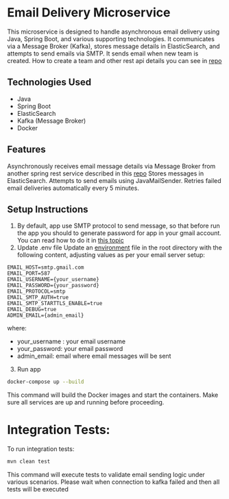 # Email Delivery Microservice
This microservice is designed to handle asynchronous email delivery using Java, Spring Boot, and various supporting technologies. It communicates via a Message Broker (Kafka), stores message details in ElasticSearch, and attempts to send emails via SMTP.
It sends email when new team is created. How to create a team and other rest api details you can see in [repo](https://github.com/olenavit/spring-boot-rest)
## Technologies Used
- Java
- Spring Boot
- ElasticSearch
- Kafka (Message Broker)
- Docker
## Features
Asynchronously receives email message details via Message Broker from another spring rest service described in this [repo](https://github.com/olenavit/spring-boot-rest)
Stores messages in ElasticSearch.
Attempts to send emails using JavaMailSender.
Retries failed email deliveries automatically every 5 minutes.
## Setup Instructions
1. By default, app use SMTP protocol to send message, so that before run the app you should to generate password for app in your gmail account. You can read how to do it in [this topic](https://stackoverflow.com/questions/26594097/javamail-exception-javax-mail-authenticationfailedexception-534-5-7-9-applicatio/72592946#72592946)
2. Update .env file
Update an [environment](.env) file in the root directory with the following content, adjusting values as per your email server setup:

```plaintext
EMAIL_HOST=smtp.gmail.com
EMAIL_PORT=587
EMAIL_USERNAME={your_username}
EMAIL_PASSWORD={your_password}
EMAIL_PROTOCOL=smtp
EMAIL_SMTP_AUTH=true
EMAIL_SMTP_STARTTLS_ENABLE=true
EMAIL_DEBUG=true
ADMIN_EMAIL={admin_email}
```
where:
- your_username : your email username
- your_password: your email password
- admin_email: email where email messages will be sent

3. Run app

```bash
docker-compose up --build
```
This command will build the Docker images and start the containers. Make sure all services are up and running before proceeding.

# Integration Tests:

To run integration tests:

```bash
mvn clean test
```
This command will execute tests to validate email sending logic under various scenarios. Please wait when connection to kafka failed and then all tests will be executed


